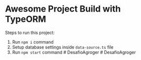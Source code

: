 # Awesome Project Build with TypeORM

Steps to run this project:

1. Run `npm i` command
2. Setup database settings inside `data-source.ts` file
3. Run `npm start` command
#   D e s a f i o A g r o g e r  
 #   D e s a f i o A g r o g e r  
 